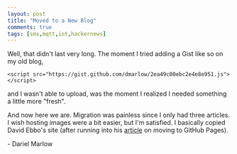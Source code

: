 ```yaml
---
layout: post
title: "Moved to a New Blog"
comments: true
tags: [sms,mqtt,iot,hackernews]
---
```


Well, that didn't last very long. The moment I tried adding a Gist like so on my old blog,

	<script src="https://gist.github.com/dmarlow/2ea49c00ebc2e4e8e951.js"></script>
	
and I wasn't able to upload, was the moment I realized I needed something a little more "fresh".

And now here we are. Migration was painless since I only had three articles. I wish hosting images were a bit easier, but I'm satisfied. I basically copied David Ebbo's site \(after running into his [article](http://blog.davidebbo.com/2014/01/moving-to-github-pages.html) on moving to GitHub Pages\).

\- Dariel Marlow
